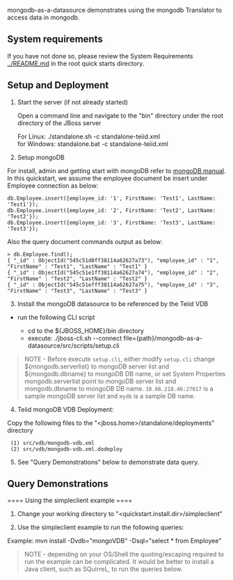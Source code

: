 mongodb-as-a-datasource demonstrates using the mongodb Translator to access data in mongodb.

## System requirements

If you have not done so, please review the System Requirements [../README.md](../README.md) in the root quick starts directory.


## Setup and Deployment

1)  Start the server (if not already started)

	Open a command line and navigate to the "bin" directory under the root directory of the JBoss server

	For Linux:   ./standalone.sh -c standalone-teiid.xml	
	for Windows: standalone.bat -c standalone-teiid.xml

2)  Setup mongoDB

For install, admin and getting start with mongoDB refer to [mongoDB manual](http://docs.mongodb.org/manual/). In this quickstart, we assume the employee document be insert under Employee connection as below:

~~~
db.Employee.insert({employee_id: '1', FirstName: 'Test1', LastName: 'Test1'});
db.Employee.insert({employee_id: '2', FirstName: 'Test2', LastName: 'Test2'});
db.Employee.insert({employee_id: '3', FirstName: 'Test3', LastName: 'Test3'});
~~~

Also the query document commands output as below:

~~~
> db.Employee.find();
{ "_id" : ObjectId("545c51d0ff38114a62627a73"), "employee_id" : "1", "FirstName" : "Test1", "LastName" : "Test1" }
{ "_id" : ObjectId("545c51e1ff38114a62627a74"), "employee_id" : "2", "FirstName" : "Test2", "LastName" : "Test2" }
{ "_id" : ObjectId("545c51efff38114a62627a75"), "employee_id" : "3", "FirstName" : "Test3", "LastName" : "Test3" }
~~~

3) Install the mongoDB datasource to be referenced by the Teiid VDB

-  run the following CLI script

	-	cd to the ${JBOSS_HOME}/bin directory
	-	execute:  ./jboss-cli.sh --connect file={path}/mongodb-as-a-datasource/src/scripts/setup.cli 

> NOTE - Before execute `setup.cli`, either modify `setup.cli` change ${mongodb.serverlist} to mongoDB server list and ${mongodb.dbname} to mongoDB DB name, or set System Properties mongodb.serverlist point to mongoDB server list and mongodb.dbname to mongoDB DB name. `10.66.218.46:27017` is a sample mongoDB server list and `mydb` is a sample DB name.

4)  Teiid mongoDB VDB Deployment:

Copy the following files to the "<jboss.home>/standalone/deployments" directory

     (1) src/vdb/mongodb-vdb.xml
     (2) src/vdb/mongodb-vdb.xml.dodeploy

5)  See "Query Demonstrations" below to demonstrate data query.


## Query Demonstrations

==== Using the simpleclient example ====

1) Change your working directory to "<quickstart.install.dir>/simpleclient"

2) Use the simpleclient example to run the following queries:

Example:   mvn install -Dvdb="mongoVDB" -Dsql="select * from Employee"


> NOTE - depending on your OS/Shell the quoting/escaping required to run the example can be complicated.  It would be better to install a Java client, such as SQuirreL, to run the queries below. 
